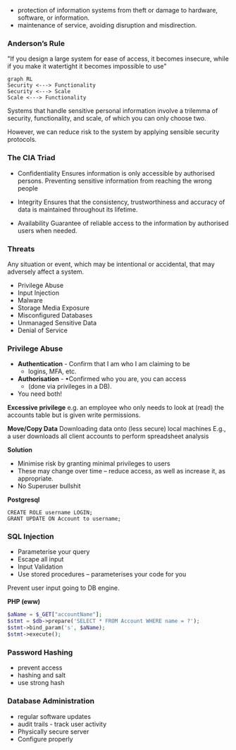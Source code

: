 - protection of information systems from theft or damage to hardware, software, or information.
- maintenance of service, avoiding disruption and misdirection.

### Anderson’s Rule

"If you design a large system for ease of access, it becomes insecure, while if you make it watertight it becomes impossible to use"

```mermaid
graph RL
Security <---> Functionality
Security <---> Scale
Scale <---> Functionality
```

Systems that handle sensitive personal information involve a trilemma of security, functionality, and scale, of which you can only choose two.

However, we can reduce risk to the system by applying sensible security protocols.

### The CIA Triad
- Confidentiality 
	Ensures information is only accessible by authorised persons. Preventing sensitive information from reaching the wrong people
	
- Integrity
	Ensures that the consistency, trustworthiness and accuracy of data is maintained throughout its lifetime.
	
- Availability
	Guarantee of reliable access to the information by authorised users when needed.


### Threats
Any situation or event, which may be intentional or accidental, that may adversely affect a system.

- Privilege Abuse
- Input Injection
- Malware
- Storage Media Exposure
- Misconfigured Databases
- Unmanaged Sensitive Data
- Denial of Service

### Privilege Abuse
- **Authentication** - Confirm that I am who I am claiming to be
	- logins, MFA, etc.
- **Authorisation** -  •Confirmed who you are, you can access
	- (done via privileges in a DB).
- You need both!

**Excessive privilege**
e.g. an employee who only needs to look at (read) the accounts table but is given write permissions.

**Move/Copy Data**
Downloading data onto (less secure) local machines
E.g., a user downloads all client accounts to perform spreadsheet analysis

**Solution**
- Minimise risk by granting minimal privileges to users
- These may change over time – reduce access, as well as increase it, as appropriate.
- No Superuser bullshit

**Postgresql**
```postgresql
CREATE ROLE username LOGIN;
GRANT UPDATE ON Account to username;
```


### SQL Injection
- Parameterise your query
- Escape all input
- Input Validation
- Use stored procedures – parameterises your code for you

Prevent user input going to DB engine.

**PHP (eww)**
```php
$aName = $_GET["accountName"];
$stmt = $db->prepare('SELECT * FROM Account WHERE name = ?');
$stmt->bind_param('s', $aName);
$stmt->execute();
```


### Password Hashing
- prevent access
- hashing and salt
- use strong hash

### Database Administration
- regular software updates
- audit trails - track user activity
- Physically secure server
- Configure properly